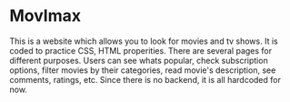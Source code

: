 # MovImax
This is a website which allows you to look for movies and tv shows.
It is coded to practice CSS, HTML properities.
There are several pages for different purposes. Users can see whats popular, check subscription options, filter movies by their categories, read movie's description, see comments, ratings, etc.
Since there is no backend, it is all hardcoded for now.
